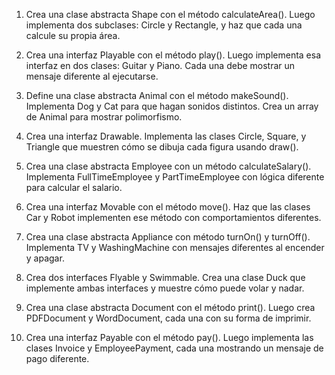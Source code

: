 1. Crea una clase abstracta Shape con el método calculateArea(). Luego implementa dos subclases: Circle y Rectangle, y haz que cada una calcule su propia área.

2. Crea una interfaz Playable con el método play(). Luego implementa esa interfaz en dos clases: Guitar y Piano. Cada una debe mostrar un mensaje diferente al ejecutarse.

3. Define una clase abstracta Animal con el método makeSound(). Implementa Dog y Cat para que hagan sonidos distintos. Crea un array de Animal para mostrar polimorfismo.

4. Crea una interfaz Drawable. Implementa las clases Circle, Square, y Triangle que muestren cómo se dibuja cada figura usando draw().

5. Crea una clase abstracta Employee con un método calculateSalary(). Implementa FullTimeEmployee y PartTimeEmployee con lógica diferente para calcular el salario.

6. Crea una interfaz Movable con el método move(). Haz que las clases Car y Robot implementen ese método con comportamientos diferentes.

7. Crea una clase abstracta Appliance con método turnOn() y turnOff(). Implementa TV y WashingMachine con mensajes diferentes al encender y apagar.

8. Crea dos interfaces Flyable y Swimmable. Crea una clase Duck que implemente ambas interfaces y muestre cómo puede volar y nadar.

9. Crea una clase abstracta Document con el método print(). Luego crea PDFDocument y WordDocument, cada una con su forma de imprimir.

10. Crea una interfaz Payable con el método pay(). Luego implementa las clases Invoice y EmployeePayment, cada una mostrando un mensaje de pago diferente.